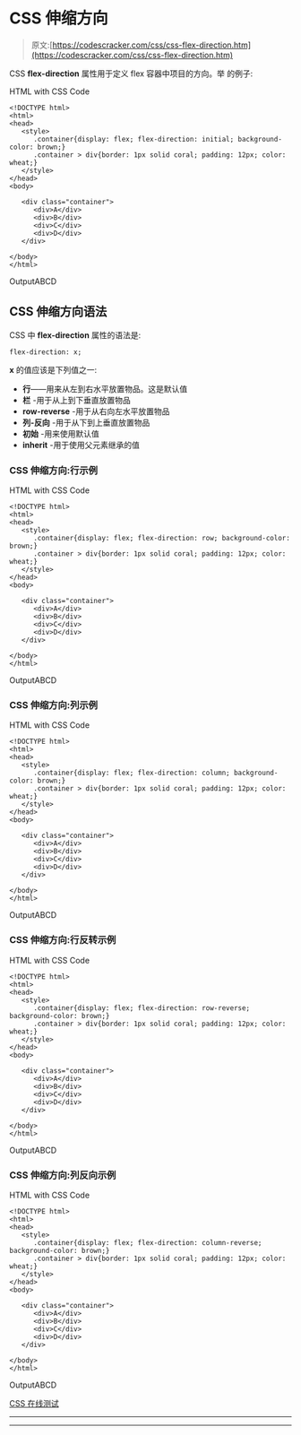 # CSS 伸缩方向

> 原文:[https://codescracker.com/css/css-flex-direction.htm](https://codescracker.com/css/css-flex-direction.htm)

CSS **flex-direction** 属性用于定义 flex 容器中项目的方向。举 的例子:

HTML with CSS Code

```
<!DOCTYPE html>
<html>
<head>
   <style>
      .container{display: flex; flex-direction: initial; background-color: brown;}
      .container > div{border: 1px solid coral; padding: 12px; color: wheat;}
   </style>
</head>
<body>

   <div class="container">
      <div>A</div>
      <div>B</div>
      <div>C</div>
      <div>D</div>
   </div>

</body>
</html>
```

OutputABCD

## CSS 伸缩方向语法

CSS 中 **flex-direction** 属性的语法是:

```
flex-direction: x;
```

**x** 的值应该是下列值之一:

*   **行**——用来从左到右水平放置物品。这是默认值
*   **栏** -用于从上到下垂直放置物品
*   **row-reverse** -用于从右向左水平放置物品
*   **列-反向** -用于从下到上垂直放置物品
*   **初始** -用来使用默认值
*   **inherit** -用于使用父元素继承的值

### CSS 伸缩方向:行示例

HTML with CSS Code

```
<!DOCTYPE html>
<html>
<head>
   <style>
      .container{display: flex; flex-direction: row; background-color: brown;}
      .container > div{border: 1px solid coral; padding: 12px; color: wheat;}
   </style>
</head>
<body>

   <div class="container">
      <div>A</div>
      <div>B</div>
      <div>C</div>
      <div>D</div>
   </div>

</body>
</html>
```

OutputABCD

### CSS 伸缩方向:列示例

HTML with CSS Code

```
<!DOCTYPE html>
<html>
<head>
   <style>
      .container{display: flex; flex-direction: column; background-color: brown;}
      .container > div{border: 1px solid coral; padding: 12px; color: wheat;}
   </style>
</head>
<body>

   <div class="container">
      <div>A</div>
      <div>B</div>
      <div>C</div>
      <div>D</div>
   </div>

</body>
</html>
```

OutputABCD

### CSS 伸缩方向:行反转示例

HTML with CSS Code

```
<!DOCTYPE html>
<html>
<head>
   <style>
      .container{display: flex; flex-direction: row-reverse; background-color: brown;}
      .container > div{border: 1px solid coral; padding: 12px; color: wheat;}
   </style>
</head>
<body>

   <div class="container">
      <div>A</div>
      <div>B</div>
      <div>C</div>
      <div>D</div>
   </div>

</body>
</html>
```

OutputABCD

### CSS 伸缩方向:列反向示例

HTML with CSS Code

```
<!DOCTYPE html>
<html>
<head>
   <style>
      .container{display: flex; flex-direction: column-reverse; background-color: brown;}
      .container > div{border: 1px solid coral; padding: 12px; color: wheat;}
   </style>
</head>
<body>

   <div class="container">
      <div>A</div>
      <div>B</div>
      <div>C</div>
      <div>D</div>
   </div>

</body>
</html>
```

OutputABCD

[CSS 在线测试](/exam/showtest.php?subid=5)

* * *

* * *